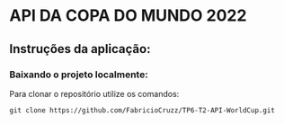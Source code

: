 # API DA COPA DO MUNDO 2022

## Instruções da aplicação:

### Baixando o projeto localmente:

Para clonar o repositório utilize os comandos:
```
git clone https://github.com/FabricioCruzz/TP6-T2-API-WorldCup.git


